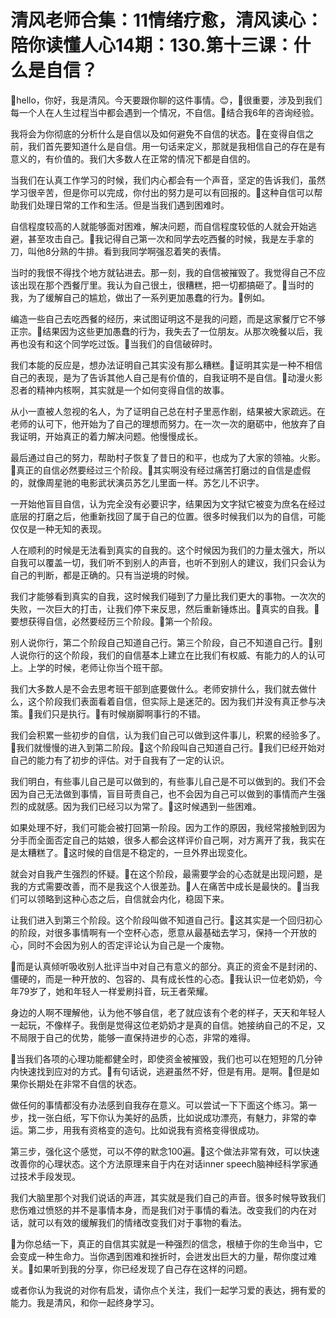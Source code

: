 # 清风老师合集：11情绪疗愈，清风读心：陪你读懂人心14期：130.第十三课：什么是自信？

🎼hello，你好，我是清风。今天要跟你聊的这件事情。😊，🎼很重要，涉及到我们每一个人在人生过程当中都会遇到一个情况，不自信。🎼结合我6年的咨询经验。

我将会为你彻底的分析什么是自信以及如何避免不自信的状态。🎼在变得自信之前，我们首先要知道什么是自信。用一句话来定义，那就是我相信自己的存在是有意义的，有价值的。我们大多数人在正常的情况下都是自信的。

当我们在认真工作学习的时候，我们内心都会有一个声音，坚定的告诉我们，虽然学习很辛苦，但是你可以完成，你付出的努力是可以有回报的。🎼这种自信可以帮助我们处理日常的工作和生活。但是当我们遇到困难时。

自信程度较高的人就能够面对困难，解决问题，而自信程度较低的人就会开始逃避，甚至攻击自己。🎼我记得自己第一次和同学去吃西餐的时候，我是左手拿的刀，叫他8分熟的牛排。看到我同学啊强忍着笑的表情。

当时的我恨不得找个地方就钻进去。那一刻，我的自信被摧毁了。我觉得自己不应该出现在那个西餐厅里。我认为自己很土，很糟糕，把一切都搞砸了。🎼当时的我，为了缓解自己的尴尬，做出了一系列更加愚蠢的行为。🎼例如。

编造一些自己去吃西餐的经历，来试图证明这不是我的问题，而是这家餐厅它不够正宗。🎼结果因为这些更加愚蠢的行为，我失去了一位朋友。从那次晚餐以后，我再也没有和这个同学吃过饭。🎼当我们的自信破碎时。

我们本能的反应是，想办法证明自己其实没有那么糟糕。🎼证明其实是一种不相信自己的表现，是为了告诉其他人自己是有价值的，自我证明不是自信。🎼动漫火影忍者的精神内核啊，其实就是一个如何变得自信的故事。

从小一直被人忽视的名人，为了证明自己总在村子里恶作剧，结果被大家疏远。在老师的认可下，他开始为了自己的理想而努力。在一次一次的磨砺中，他放弃了自我证明，开始真正的着力解决问题。他慢慢成长。

最后通过自己的努力，帮助村子恢复了昔日的和平，也成为了大家的领袖。火影。🎼真正的自信必然要经过三个阶段。🎼其实啊没有经过痛苦打磨过的自信是虚假的，就像周星驰的电影武状演员苏乞儿里面一样。苏乞儿不识字。

一开始他盲目自信，认为完全没有必要识字，结果因为文字狱它被变为庶名在经过底层的打磨之后，他重新找回了属于自己的位置。很多时候我们以为的自信，可能仅仅是一种无知的表现。

人在顺利的时候是无法看到真实的自我的。这个时候因为我们的力量太强大，所以自我可以覆盖一切，我们听不到别人的声音，也听不到别人的建议，我们只会认为自己的判断，都是正确的。只有当逆境的时候。

我们才能够看到真实的自我，这时候我们碰到了力量比我们更大的事物。一次次的失败，一次巨大的打击，让我们停下来反思，然后重新锤炼出。🎼真实的自我。🎼要想获得自信，必然要经历三个阶段。🎼第一个阶段。

别人说你行，第二个阶段自己知道自己行。第三个阶段，自己不知道自己行。🎼别人说你行的这个阶段，我们的自信基本上建立在比我们有权威、有能力的人的认可上。上学的时候，老师让你当个班干部。

我们大多数人是不会去思考班干部到底要做什么。老师安排什么，我们就去做什么，这个阶段我们表面看着自信，但实际上是迷茫的。因为我们并没有真正参与决策。🎼我们只是执行。🎼有时候崩脚啊事行的不错。

我们会积累一些初步的自信，认为我们自己可以做到这件事儿，积累的经验多了。🎼我们就慢慢的进入到第二阶段。🎼这个阶段叫自己知道自己行。🎼我们已经开始对自己的能力有了初步的评估。对于自我有了一定的认识。

我们明白，有些事儿自己是可以做到的，有些事儿自己是不可以做到的。我们不会因为自己无法做到事情，盲目苛责自己，也不会因为自己可以做到的事情而产生强烈的成就感。因为我们已经习以为常了。🎼这时候遇到一些困难。

如果处理不好，我们可能会被打回第一阶段。因为工作的原因，我经常接触到因为分手而全面否定自己的姑娘，很多人都会这样评价自己啊，对方离开了我，我实在是太糟糕了。🎼这时候的自信是不稳定的，一旦外界出现变化。

就会对自我产生强烈的怀疑。🎼在这个阶段，最需要学会的心态就是出现问题，是我的方式需要改善，而不是我这个人很差劲。🎼人在痛苦中成长是最快的。🎼当我们可以领略到这种心态之后，自信就会内化，稳固下来。

让我们进入到第三个阶段。这个阶段叫做不知道自己行。🎼这其实是一个回归初心的阶段，对很多事情啊有一个空杯心态，愿意从最基础去学习，保持一个开放的心，同时不会因为别人的否定评论认为自己是一个废物。

🎼而是认真倾听吸收别人批评当中对自己有意义的部分。真正的资金不是封闭的、僵硬的，而是一种开放的、包容的、具有成长性的心态。🎼我认识一位老奶奶，今年79岁了，她和年轻人一样爱刷抖音，玩王者荣耀。

身边的人啊不理解他，认为他不够自信，老了就应该有个老的样子，天天和年轻人一起玩，不像样子。我倒是觉得这位老奶奶才是真的自信。她接纳自己的不足，又不局限于自己的优势，能够一直保持进步的心态，非常的难得。

🎼当我们各项的心理功能都健全时，即使资金被摧毁，我们也可以在短短的几分钟内快速找到应对的方式。🎼有句话说，逃避虽然不好，但是有用。是啊。🎼但是如果你长期处在非常不自信的状态。

做任何的事情都没有办法感到自我存在意义。可以尝试一下下面这个练习。第一步，找一张白纸，写下你认为美好的品质，比如说成功漂亮，有魅力，非常的幸运。第二步，用我有资格变的造句。比如说我有资格变得很成功。

第三步，强化这个感觉，可以不停的默念100遍。🎼这个做法非常有效，可以快速改善你的心理状态。这个方法原理来自于内在对话inner speech脑神经科学家通过技术手段发现。

我们大脑里那个对我们说话的声涯，其实就是我们自己的声音。很多时候导致我们悲伤难过愤怒的并不是事情本身，而是我们对于事情的看法。改变我们的内在对话，就可以有效的缓解我们的情绪改变我们对于事物的看法。

🎼为你总结一下，真正的自信其实就是一种强烈的信念，根植于你的生命当中，它会变成一种生命力。当你遇到困难和挫折时，会迸发出巨大的力量，帮你度过难关。🎼如果听到我的分享，你已经发现了自己存在这样的问题。

或者你认为我说的对你有启发，请你点个关注，我们一起学习爱的表达，拥有爱的能力。我是清风，和你一起终身学习。

